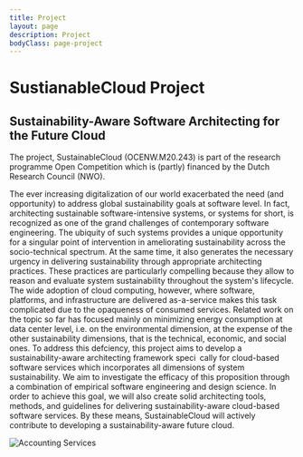 ```yaml
---
title: Project
layout: page
description: Project
bodyClass: page-project
---
```


# SustianableCloud Project
## Sustainability-Aware Software Architecting for the Future Cloud

The project, SustainableCloud (OCENW.M20.243) is part of the research programme Open Competition which is (partly) financed by the Dutch Research Council (NWO).

The ever increasing digitalization of our world exacerbated the need (and opportunity) to address global sustainability goals at software level. In fact, architecting sustainable software-intensive systems, or systems for short, is recognized as one of the grand challenges of contemporary software engineering. The ubiquity of such systems provides a unique opportunity for a singular point of intervention in ameliorating sustainability across the socio-technical spectrum. At the same time, it also generates the necessary urgency in delivering sustainability through appropriate architecting practices. These practices are particularly compelling because they allow to reason and evaluate system sustainability throughout the system's lifecycle. The wide adoption of cloud computing, however, where software, platforms, and infrastructure are delivered as-a-service makes this task complicated due to the opaqueness of consumed services. Related work on the topic so far has focused mainly on minimizing energy consumption at data center level, i.e. on the environmental dimension, at the expense of the other sustainability dimensions, that is the technical, economic, and social ones. To address this defciency, this project aims to develop a sustainability-aware architecting framework speci cally for cloud-based software services which incorporates all dimensions of system sustainability. We aim to investigate the efficacy of this proposition through a combination of empirical software engineering and design science. In order to achieve this goal, we will also create solid architecting tools, methods, and guidelines for delivering sustainability-aware cloud-based software services. By these means, SustainableCloud will actively contribute to developing a sustainability-aware future cloud.  

![Accounting Services](../images/about/noah-buscher-x8ZStukS2PM-unsplash.jpg)
